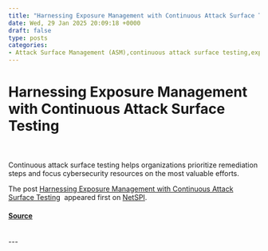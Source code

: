```yaml
---
title: "Harnessing Exposure Management with Continuous Attack Surface Testing"
date: Wed, 29 Jan 2025 20:09:18 +0000
draft: false
type: posts
categories: 
- Attack Surface Management (ASM),continuous attack surface testing,exposure management
---
```

# Harnessing Exposure Management with Continuous Attack Surface Testing

<br/>

<br/>
Continuous attack surface testing helps organizations prioritize remediation steps and focus cybersecurity resources on the most valuable efforts.

The post [Harnessing Exposure Management with Continuous Attack Surface Testing](https://www.netspi.com/blog/executive-blog/attack-surface-management/continuous-attack-surface-testing/)  appeared first on [NetSPI](https://www.netspi.com).

#### [Source](https://www.netspi.com/blog/executive-blog/attack-surface-management/continuous-attack-surface-testing/)

<br/>
---
